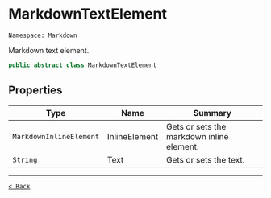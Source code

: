 # MarkdownTextElement

`Namespace: Markdown`

Markdown text element.

```csharp
public abstract class MarkdownTextElement
```

## Properties

| Type | Name | Summary |
| --- | --- | --- |
| `MarkdownInlineElement` | InlineElement | Gets or sets the markdown inline element. |
| `String` | Text | Gets or sets the text. |

---

[`< Back`](../)
